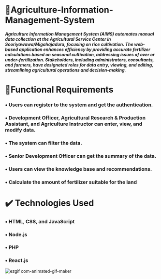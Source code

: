 ﻿#  🌾Agriculture-Information-Management-System
##### Agriculture Information Management System (AIMS) automates manual data collection at the Agricultural Service Center in Sooriyawawa/Migahajadura, focusing on rice cultivation. The web-based application enhances efficiency by providing accurate fertilizer calculations based on seasonal cultivation, addressing issues of over or under-fertilization. Stakeholders, including administrators, consultants, and farmers, have designated roles for data entry, viewing, and editing, streamlining agricultural operations and decision-making.

 #  📜Functional Requirements
 
   ###    • Users can register to the system and get the authentication.

   ###    • Development Officer, Agricultural Research & Production Assistant, and Agriculture Instructor  can enter, view, and modify data.

   ###    • The system can filter the data.

   ###    • Senior Development Officer can get the summary of the data.

   ###    • Users can view the knowledge base and recommendations.

   ###    • Calculate the amount of fertilizer suitable for the land

   # ✔️ Technologies Used
   ###  • HTML, CSS, and JavaScript
   ###  • Node.js
   ###  • PHP
   ###  • React.js


   ![ezgif com-animated-gif-maker](https://github.com/VinodiNikeshaniKasthuri/Agriculture-Information-Management-System/assets/140379202/d1d60b99-af5f-4550-807c-71c8e3d821a0)
   
